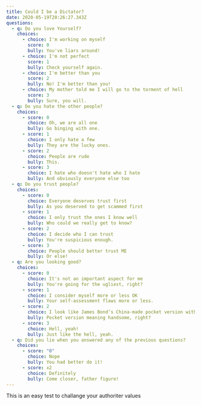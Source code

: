 ```yaml
---
title: Could I be a Dictator?
date: 2020-05-19T20:26:27.343Z
questions:
  - q: Do you love Yourself?
    choices:
      - choice: I'm working on myself
        score: 0
        bully: You've liars around!
      - choice: I'm not perfect
        score: 1
        bully: Check yourself again.
      - choice: I'm better than you
        score: 2
        bully: No! I'm better than you!
      - choice: My mother told me I will go to the torment of hell
        score: 3
        bully: Sure, you will.
  - q: Do you hate the other people?
    choices:
      - score: 0
        choice: Oh, we are all one
        bully: Go binging with one.
      - score: 1
        choice: I only hate a few
        bully: They are the lucky ones.
      - score: 2
        choice: People are rude
        bully: This.
      - score: 3
        choice: I hate who doesn't hate who I hate
        bully: And obviously everyone else too
  - q: Do you trust people?
    choices:
      - score: 0
        choice: Everyone deserves trust first
        bully: As you deserved to get scammed first
      - score: 1
        choice: I only trust the ones I know well
        bully: Who could we really get to know?
      - score: 2
        choice: I decide who I can trust
        bully: You're suspicious enough.
      - score: 3
        choice: People should better trust ME
        bully: Or else!
  - q: Are you looking good?
    choices:
      - score: 0
        choice: It's not an important aspect for me
        bully: You're going for the ugliest, right?
      - score: 1
        choice: I consider myself more or less OK
        bully: Your self-assessment flaws more or less.
      - score: 2
        choice: I look like James Bond’s China-made pocket version with less hair
        bully: Pocket version meaning handsome, right?
      - score: 3
        choice: Hell, yeah!
        bully: Just like the hell, yeah.
  - q: Did you lie when you answered any of the previous questions?
    choices:
      - score: "0"
        choice: Nope
        bully: You had better do it!
      - score: x2
        choice: Definitely
        bully: Come closer, father figure!
---
```

This is an easy test to challange your authoriter values